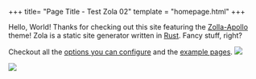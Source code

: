 +++
title= "Page Title - Test Zola 02"
template = "homepage.html"
+++

Hello, World! Thanks for checking out this site featuring the [Zolla-Apollo](https://github.com/not-matthias/apollo) theme! Zola is a static site generator written in [Rust](https://www.rust-lang.org/). Fancy stuff, right?

Checkout all the [options you can configure](./posts/configuration) and the [example pages](./tags/example/). ![](icons/ice-cream-cone-svgrepo-com.png)


![](naoki-suzuki-yyLdk1XfCK0-unsplash.jpg)
